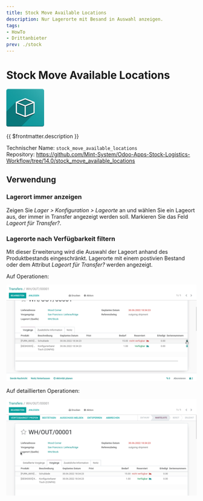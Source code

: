 ```yaml
---
title: Stock Move Available Locations
description: Nur Lagerorte mit Besand in Auswahl anzeigen.
tags:
- HowTo
- Drittanbieter
prev: ./stock
---
```

# Stock Move Available Locations
![icon_oms_box](attachments/icon_oms_box.png)

{{ $frontmatter.description }}

Technischer Name: `stock_move_available_locations`\
Repository: <https://github.com/Mint-System/Odoo-Apps-Stock-Logistics-Workflow/tree/14.0/stock_move_available_locations>

## Verwendung

### Lagerort immer anzeigen

Zeigen Sie *Lager > Konfiguration > Lageorte* an und wählen Sie ein Lageort aus, der immer in Transfer angezeigt werden soll. Markieren Sie das Feld *Lageort für Transfer?*.

### Lagerorte nach Verfügbarkeit filtern

Mit dieser Erweiterung wird die Auswahl der Lageort anhand des Produktbestands eingeschränkt. Lagerorte mit einem postivien Bestand oder dem Attribut *Lageort für Transfer?* werden angezeigt.

Auf Operationen:

![Stock Move Available Locations Operationen](attachments/Stock%20Move%20Available%20Locations%20Operationen.gif)

Auf detaillierten Operationen:

![Stock Move Available Locations](attachments/Stock%20Move%20Available%20Locations.gif)